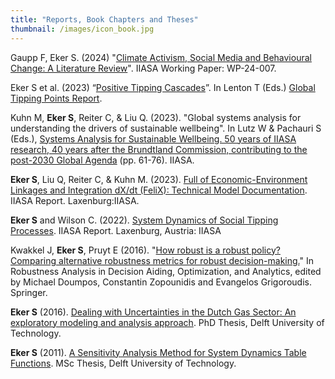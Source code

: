 ```yaml
---
title: "Reports, Book Chapters and Theses"
thumbnail: /images/icon_book.jpg
---
```

Gaupp F, Eker S. (2024) "[Climate Activism, Social Media and Behavioural Change: A Literature Review](https://pure.iiasa.ac.at/id/eprint/19639/)". IIASA Working Paper: WP-24-007. 

Eker S et al. (2023) “[Positive Tipping Cascades](https://global-tipping-points.org/section4/4-0-positive-tipping-points-in-technology-economy-and-society/4-5-positive-tipping-cascades/)”. In Lenton T (Eds.) [Global Tipping Points Report](https://global-tipping-points.org/). 

Kuhn M, **Eker S**, Reiter C, & Liu Q. (2023). "Global systems analysis for understanding the drivers of sustainable wellbeing". In Lutz W & Pachauri S (Eds.), [Systems Analysis for Sustainable Wellbeing. 50 years of IIASA research, 40 years after the Brundtland Commission, contributing to the post-2030 Global Agenda](https://pure.iiasa.ac.at/id/eprint/18965/) (pp. 61-76). IIASA. 

**Eker S**, Liu Q, Reiter C, & Kuhn M. (2023). [Full of Economic-Environment Linkages and Integration dX/dt (FeliX): Technical Model Documentation](https://pure.iiasa.ac.at/id/eprint/18984/). IIASA Report. Laxenburg:IIASA.

**Eker S** and Wilson C. (2022). [System Dynamics of Social Tipping Processes](https://pure.iiasa.ac.at/id/eprint/17955/). IIASA Report. Laxenburg, Austria: IIASA

Kwakkel J, **Eker S**, Pruyt E (2016). "[How robust is a robust policy? Comparing alternative robustness metrics for robust decision-making.](https://link.springer.com/chapter/10.1007/978-3-319-33121-8_10)" In Robustness Analysis in Decision Aiding, Optimization, and Analytics, edited by Michael  Doumpos, Constantin Zopounidis and Evangelos Grigoroudis. Springer.

**Eker S** (2016). [Dealing with Uncertainties in the Dutch Gas Sector: An exploratory modeling and analysis approach](https://repository.tudelft.nl/islandora/object/uuid:1c03192c-135d-4db0-8df9-49cf1d52540b). PhD Thesis, Delft University of Technology. 

**Eker S** (2011). [A Sensitivity Analysis Method for System Dynamics Table Functions](https://repository.tudelft.nl/islandora/object/uuid%3A42e8a459-99e4-4720-918d-9c1f791daa0c). MSc Thesis, Delft University of Technology. 
